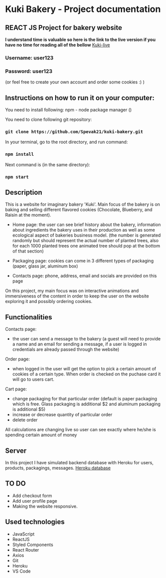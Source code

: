 # Kuki Bakery - Project documentation

## REACT JS Project for bakery website

**I understand time is valuable so here is the link to the live version if you have no time for reading all of the bellow**
[Kuki-live](https://spevak21.github.io/kuki-bakery/)  

### Username: **user123**
### Password: **user123**
(or feel free to create your own account and order some cookies :) )

## Instructions on how to run it on your computer:

You need to install following:
npm - node package manager ()

You need to clone following git repository:
### `git clone https://github.com/Spevak21/kuki-bakery.git`

In your terminal, go to the root directory, and run command:
### `npm install`

Next command is (in the same directory):
### `npm start`

## Description 

This is a website for imaginary bakery 'Kuki'. Main focus of the bakery is on baking and selling different flavored cookies (Chocolate, Blueberry, and Raisin at the moment).
 
- Home page: the user can see brief history about the bakery, information about ingredients the bakery uses in their production as well as some ecological aspect of bakeries business model. (the number is generated randomly but should represent the actual number of planted trees, also for each 1000 planted trees one animated tree should pop at the bottom of that section)

- Packaging page: cookies can come in 3 different types of packaging (paper, glass jar, aluminum box)

- Contacts page: phone, address, email and socials are provided on this page


On this project, my main focus was on interactive animations and immersiveness of the content in order to keep the user on the website exploring it and possibly ordering cookies.

## Functionalities

Contacts page:
- the user can send a message to the bakery (a guest will need to provide a name and an email for sending a message, if a user is logged in credentials are already passed through the website)

Order page:

- when logged in the user will get the option to pick a certain amount of cookies of a certain type. When order is checked on the puchase card it will go to users cart.

Cart page:

- change packaging for that particular order (default is paper packaging which is free. Glass packaging is additional $2 and aluminum packaging is additional $5)
- increase or decrease quantity of particular order
- delete order

All calculations are changing live so user can see exactly where he/she is spending certain amount of money

## Server

In this project I have simulated backend database with Heroku for users, products, packagings, messages.
[Heroku database](https://my-kuki-server.herokuapp.com)  

## TO DO

- Add checkout form
- Add user profile page
- Making the website responsive.

## Used technologies
- JavaScript
- ReactJS
- Styled Components
- React Router
- Axios
- Git
- Heroku
- VS Code